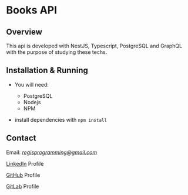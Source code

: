 # Books API

## Overview

This api is developed with NestJS, Typescript, PostgreSQL and GraphQL with the purpose of studying these techs.

## Installation & Running

- You will need:
  - PostgreSQL
  - Nodejs
  - NPM

- install dependencies with `npm install`

## Contact

Email: *regisprogramming@gmail.com*

[LinkedIn](https://www.linkedin.com/in/regissfaria/) Profile

[GitHub](https://github.com/regisfaria) Profile

[GitLab](https://gitlab.com/regisfaria) Profile
